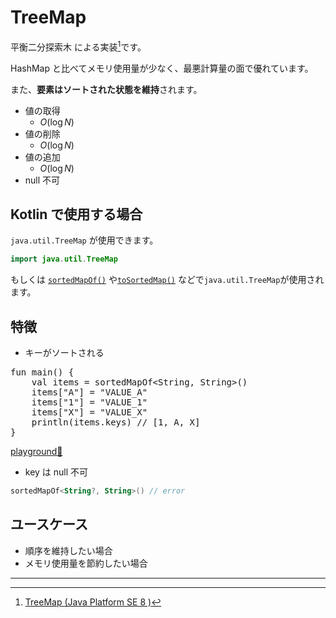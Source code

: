 # TreeMap

平衡二分探索木 による実装[^1]です。

HashMap と比べてメモリ使用量が少なく、最悪計算量の面で優れています。

また、**要素はソートされた状態を維持**されます。

- 値の取得
    - $O(\log N)$
- 値の削除
    - $O(\log N)$
- 値の追加
    - $O(\log N)$
- null 不可

## Kotlin で使用する場合

`java.util.TreeMap` が使用できます。

```kotlin
import java.util.TreeMap
```

もしくは [`sortedMapOf()`](https://kotlinlang.org/api/latest/jvm/stdlib/kotlin.collections/sorted-map-of.html)
や[`toSortedMap()`](https://kotlinlang.org/api/latest/jvm/stdlib/kotlin.collections/to-sorted-map.html) などで`java.util.TreeMap`が使用されます。


## 特徴
- キーがソートされる
<pre class="kt">
fun main() {
    val items = sortedMapOf&lt;String, String&gt;()
    items["A"] = "VALUE_A"
    items["1"] = "VALUE_1"
    items["X"] = "VALUE_X"
    println(items.keys) // [1, A, X]
}
</pre>
[playground🔗](https://play.kotlinlang.org/#eyJ2ZXJzaW9uIjoiMS4zLjcwIiwiY29kZSI6ImZ1biBtYWluKCkge1xuICAgIHZhbCBpdGVtcyA9IHNvcnRlZE1hcE9mPFN0cmluZywgU3RyaW5nPigpXG4gICAgaXRlbXNbXCJBXCJdID0gXCJWQUxVRV9BXCJcbiAgICBpdGVtc1tcIjFcIl0gPSBcIlZBTFVFXzFcIlxuICAgIGl0ZW1zW1wiWFwiXSA9IFwiVkFMVUVfWFwiXG4gICAgcHJpbnRsbihpdGVtcy5rZXlzKSAvLyBbMSwgQSwgWF1cbn0iLCJwbGF0Zm9ybSI6ImphdmEiLCJhcmdzIjoiIn0=)


- key は null 不可
```kotlin
sortedMapOf<String?, String>() // error
```
## ユースケース　
- 順序を維持したい場合
- メモリ使用量を節約したい場合

---

[^1]: [TreeMap (Java Platform SE 8 )](https://docs.oracle.com/javase/jp/8/docs/api/java/util/TreeMap.html)